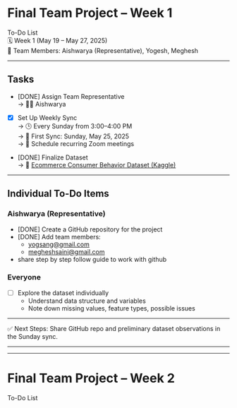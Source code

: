 # Final Team Project – Week 1 
To-Do List  
🗓️ Week 1 (May 19 – May 27, 2025)  
👥 Team Members: Aishwarya (Representative), Yogesh, Meghesh

---

## Tasks

- [DONE] Assign Team Representative  
  → 👩‍💼 Aishwarya

- [x] Set Up Weekly Sync  
  → 🕒 Every Sunday from 3:00–4:00 PM  
  → 📅 First Sync: Sunday, May 25, 2025  
  → 📲 Schedule recurring Zoom meetings

- [DONE] Finalize Dataset  
  → 🔗 [Ecommerce Consumer Behavior Dataset (Kaggle)](https://www.kaggle.com/datasets/salahuddinahmedshuvo/ecommerce-consumer-behavior-analysis-data/data)

---

## Individual To-Do Items

### Aishwarya (Representative)
- [DONE] Create a GitHub repository for the project  
- [DONE] Add team members:  
  - yogsang@gmail.com  
  - megheshsaini@gmail.com
- share step by step follow guide to work with github

### Everyone
- [ ] Explore the dataset individually
  - Understand data structure and variables
  - Note down missing values, feature types, possible issues

---

✅ Next Steps: Share GitHub repo and preliminary dataset observations in the Sunday sync.

---
---

# Final Team Project – Week 2 
To-Do List  